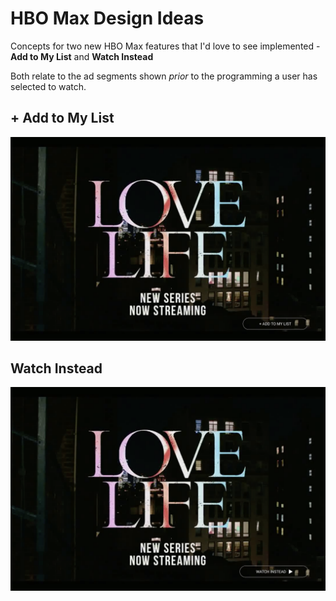 # HBO Max Design Ideas
Concepts for two new HBO Max features that I'd love to see implemented - **Add to My List** and **Watch Instead**

Both relate to the ad segments shown _prior_ to the programming a user has selected to watch.


## + Add to My List
![Image of +Add To My List](https://github.com/gemmakbarlow/hbo-max-design-concepts/blob/main/Add.png)



## Watch Instead
![Image of Watch Now Instead](https://github.com/gemmakbarlow/hbo-max-design-concepts/blob/main/Watch%20Now%20Instead.png)
